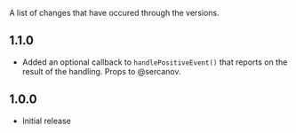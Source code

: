 A list of changes that have occured through the versions.

1.1.0
-----

- Added an optional callback to `handlePositiveEvent()` that reports on the result of the handling. Props to @sercanov.


1.0.0
-----

- Initial release